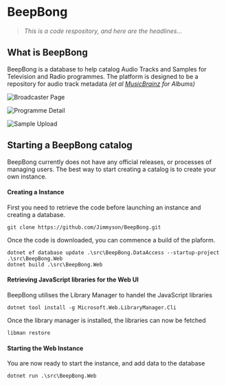 # BeepBong

> _This is a code respository, and here are the headlines..._

## What is BeepBong

BeepBong is a database to help catalog Audio Tracks and Samples for Television and Radio programmes. The platform is designed to be a repository for audio track metadata _(et al [MusicBrainz](https://musicbrainz.org) for Albums)_

![Broadcaster Page](https://i.imgur.com/EO9IypYl.png)

![Programme Detail](https://i.imgur.com/StBNLHVl.png)

![Sample Upload](https://i.imgur.com/QmwMz7ll.png)

## Starting a BeepBong catalog

BeepBong currently does not have any official releases, or processes of managing users. The best way to start creating a catalog is to create your own instance.

#### Creating a Instance

First you need to retrieve the code before launching an instance and creating a database.

```
git clone https://github.com/Jimmyson/BeepBong.git
```

Once the code is downloaded, you can commence a build of the plaform.

```
dotnet ef database update .\src\BeepBong.DataAccess --startup-project .\src\BeepBong.Web
dotnet build .\src\BeepBong.Web
```

#### Retrieving JavaScript libraries for the Web UI

BeepBong utilises the Library Manager to handel the JavaScript libraries

```
dotnet tool install -g Microsoft.Web.LibraryManager.Cli
```

Once the library manager is installed, the libraries can now be fetched

```
libman restore
```

#### Starting the Web Instance

You are now ready to start the instance, and add data to the database

```
dotnet run .\src\BeepBong.Web
```
